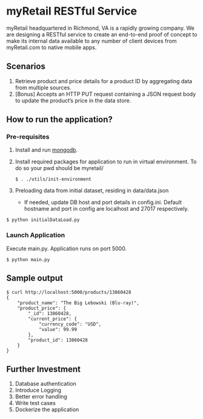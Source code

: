 # myRetail RESTful Service

myRetail headquartered in Richmond, VA is a rapidly growing company. We are designing a RESTful service to create an end-to-end proof of concept to make its internal data available to any number of client devices from myRetail.com to native mobile apps.

## Scenarios

1.	Retrieve product and price details for a product ID by aggregating data from multiple sources. 
2.	[Bonus] Accepts an HTTP PUT request containing a JSON request body to update the product’s price in the data store. 

## How to run the application? 

### Pre-requisites
1. Install and run [mongodb](https://docs.mongodb.com/manual/installation/).
2. Install required packages for application to run in virtual environment. To do so your pwd should be myretail/

    ```
    $ . ./utils/init-environment
    ```
     
3.  Preloading data from initial dataset, residing in data/data.json
    
    - If needed, update DB host and port details in config.ini. Default hostname and port in config are localhost and 27017 respectively.  
```
$ python initialDataLoad.py
```

### Launch Application
Execute main.py. Application runs on port 5000. 

```
$ python main.py
```

## Sample output

```
$ curl http://localhost:5000/products/13860428
{
    "product_name": "The Big Lebowski (Blu-ray)",
    "product_price": {
        "_id": 13860428,
        "current_price": {
            "currency_code": "USD",
            "value": 99.99
        },
        "product_id": 13860428
    }
}                                        
``` 

## Further Investment

1. Database authentication
2. Introduce Logging 
3. Better error handling  
4. Write test cases
5. Dockerize the application 
